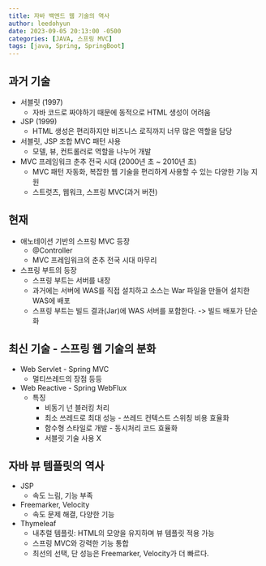 ```yaml
---
title: 자바 백엔드 웹 기술의 역사
author: leedohyun
date: 2023-09-05 20:13:00 -0500
categories: [JAVA, 스프링 MVC]
tags: [java, Spring, SpringBoot]
---
```


## 과거 기술

- 서블릿 (1997)
	- 자바 코드로 짜야하기 때문에 동적으로 HTML 생성이 어려움
- JSP (1999)
	- HTML 생성은 편리하지만 비즈니스 로직까지 너무 많은 역할을 담당
- 서블릿, JSP 조합 MVC 패턴 사용
	- 모델, 뷰, 컨트롤러로 역할을 나누어 개발
- MVC 프레임워크 춘추 전국 시대 (2000년 초 ~ 2010년 초)
	- MVC 패턴 자동화, 복잡한 웹 기술을 편리하게 사용할 수 있는 다양한 기능 지원
	- 스트럿츠, 웹워크, 스프링 MVC(과거 버전) 

## 현재

- 애노테이션 기반의 스프링 MVC 등장
	- @Controller
	- MVC 프레임워크의 춘추 전국 시대 마무리
- 스프링 부트의 등장
	- 스프링 부트는 서버를 내장
	- 과거에는 서버에 WAS를 직접 설치하고 소스는 War 파일을 만들어 설치한 WAS에 배포
	- 스프링 부트는 빌드 결과(Jar)에 WAS 서버를 포함한다. -> 빌드 배포가 단순화

## 최신 기술 - 스프링 웹 기술의 분화

- Web Servlet - Spring MVC
	- 멀티쓰레드의 장점 등등
- Web Reactive - Spring WebFlux
	- 특징
		- 비동기 넌 블러킹 처리
		- 최소 쓰레드로 최대 성능 - 쓰레드 컨텍스트 스위칭 비용 효율화
		- 함수형 스타일로 개발 - 동시처리 코드 효율화
		- 서블릿 기술 사용 X

## 자바 뷰 템플릿의 역사

- JSP
	- 속도 느림, 기능 부족
- Freemarker, Velocity
	- 속도 문제 해결, 다양한 기능
- Thymeleaf
	- 내추럴 템플릿: HTML의 모양을 유지하며 뷰 템플릿 적용 가능
	- 스프링 MVC와 강력한 기능 통합
	- 최선의 선택, 단 성능은 Freemarker, Velocity가 더 빠르다.